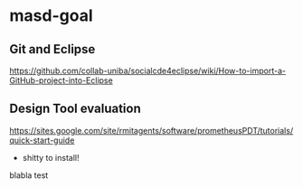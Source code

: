 # masd-goal

## Git and Eclipse
https://github.com/collab-uniba/socialcde4eclipse/wiki/How-to-import-a-GitHub-project-into-Eclipse

## Design Tool evaluation

https://sites.google.com/site/rmitagents/software/prometheusPDT/tutorials/quick-start-guide
- shitty to install! 

blabla test
